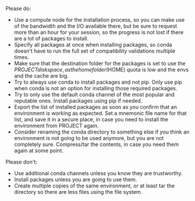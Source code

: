 
Please do:

* Use a compute node for the installation process, so you can make use of the bandwidth and the I/O available there, but
  be sure to request more than an hour for your session, so the progress is not lost if there are a lot of packages to install.
* Specify all packages at once when installing packages, so conda doesn't have to run the full
  set of compatibility validations multiple times.
* Make sure that the destination folder for the packages is set to use the $PROJECT disk space, as the home
  folder ($HOME) quota is low and the envs and the cache are big.
* Try to always use conda to install packages and not pip. Only use pip when conda is not an option for installing those
  required packages.
* Try to only use the default conda channel of the most popular and reputable ones. Install packages using pip if
  needed.
* Export the list of installed packages as soon as you confirm that an environment is working as expected. Set a
  mnemonic file name for that list, and save it in a secure place, in case you need to install the environment from
  PROJECT again.
* Consider renaming the conda directory to something else if you think an environment is not going to be used anymore, but you are not completely sure. Compress/tar the contents, in case you need them again at some point.

Please don't:

* Use additional conda channels unless you know they are trustworthy.
* Install packages unless you are going to use them.
* Create multiple copies of the same environment, or at least tar the directory so there are less files using the file
  system.
